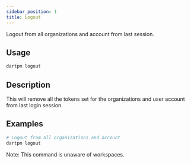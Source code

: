 ```yaml
---
sidebar_position: 1
title: Logout
---
```


Logout from all organizations and account from last session.

## Usage

```bash
dartpm logout
```

## Description

This will remove all the tokens set for the organizations and user account from last login session.

## Examples

```bash
# Logout from all organizations and account
dartpm logout
```

Note: This command is unaware of workspaces.
